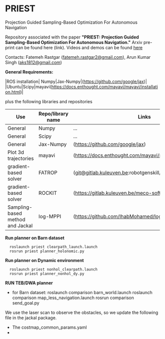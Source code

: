 # PRIEST
Projection Guided Sampling-Based Optimization For Autonomous Navigation 

Repository associated with the paper **"PRIEST: Projection Guided Sampling-Based Optimization For Autonomous Navigation."** Arxiv pre-print can be found here (link). Videos and demos can be found [here](https://sites.google.com/view/priest-optimization)

Contacts: Fatemeh Rastgar (fatemeh.rastgar2@gmail.com), Arun Kumar Singh (aks1812@gmail.com)

**General Requirements:**

|ROS installation| Numpy|Jax-Numpy|(https://github.com/google/jax)|
|Ubuntu|Scipy|mayavi(https://docs.enthought.com/mayavi/mayavi/installation.html)|

plus the following libraries and repositories 

| Use| Repo/library name | Links |
| --- | --- |---|
| General | Numpy |...|
| General | Scipy |...|
| General | Jax-Numpy|(https://github.com/google/jax)|
|Plot 3d trajectories|mayavi|(https://docs.enthought.com/mayavi/mayavi/installation.html)|
|gradient-based solver | FATROP |(git@gitlab.kuleuven.be:robotgenskill/fatrop/fatrop.git)| 
|gradient-based solver |ROCKIT |(https://gitlab.kuleuven.be/meco-software/rockit)|
|Sampling-based method and Jackal| log-MPPI |(https://github.com/IhabMohamed/log-MPPI_ros)|

**Run planner on Barn dataset**

      roslaunch priest clearpath_launch.launch
      rosrun priest planner_holonomic.py

**Run planner on Dynamic environment**

      roslaunch priest nonhol_clearpath.launch
      rosrun priest planner_nonhol_dy.py

**RUN TEB/DWA planner**
* for Barn dataset:
            roslaunch comparison barn_world.launch
            roslaunch comparison map_less_navigation.launch
            rosrun comparison send_goal.py  
 

We use the laser scan to observe the obstacles, so we update the following file in the jackal package.
 * The costmap_common_params.yaml
 * 
   

      
      

